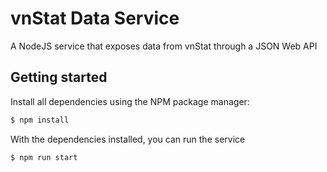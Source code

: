 # vnStat Data Service

A NodeJS service that exposes data from vnStat through a JSON Web API

## Getting started
Install all dependencies using the NPM package manager:

```bash
$ npm install
```

With the dependencies installed, you can run the service

```bash
$ npm run start
```

